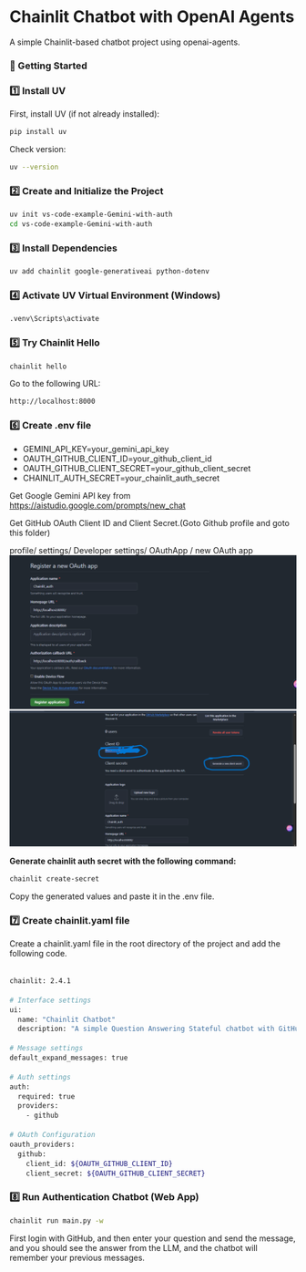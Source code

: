 

# Chainlit Chatbot with OpenAI Agents
A simple Chainlit-based chatbot project using openai-agents.


### 📁 Getting Started

### 1️⃣ Install UV 
First, install UV (if not already installed):
```bash
pip install uv
```

Check version:
```bash
uv --version
```


### 2️⃣ Create and Initialize the Project
```bash
uv init vs-code-example-Gemini-with-auth
cd vs-code-example-Gemini-with-auth
```



### 3️⃣ Install Dependencies
```bash
uv add chainlit google-generativeai python-dotenv
```

### 4️⃣ Activate UV Virtual Environment (Windows)
```bash
.venv\Scripts\activate

```

### 5️⃣ Try Chainlit Hello
```bash
chainlit hello
```
Go to the following URL:
```bash
http://localhost:8000
```

### 6️⃣ Create .env file
* GEMINI_API_KEY=your_gemini_api_key
* OAUTH_GITHUB_CLIENT_ID=your_github_client_id
* OAUTH_GITHUB_CLIENT_SECRET=your_github_client_secret
* CHAINLIT_AUTH_SECRET=your_chainlit_auth_secret


Get Google Gemini API key from https://aistudio.google.com/prompts/new_chat

Get GitHub OAuth Client ID and Client Secret.(Goto Github profile and goto this folder)

profile/ settings/ Developer settings/ OAuthApp / new OAuth app
![Alt text](images/img2.png)
![Alt text](images/img1.png)



**Generate chainlit auth secret with the following command:**
```bash
chainlit create-secret
```
Copy the generated values and paste it in the .env file.


### 7️⃣ Create chainlit.yaml file
Create a chainlit.yaml file in the root directory of the project and add the following code.
```bash

chainlit: 2.4.1

# Interface settings
ui:
  name: "Chainlit Chatbot"
  description: "A simple Question Answering Stateful chatbot with GitHub authentication built with Python, UV, and Chainlit."

# Message settings
default_expand_messages: true

# Auth settings
auth:
  required: true
  providers: 
    - github

# OAuth Configuration
oauth_providers:
  github:
    client_id: ${OAUTH_GITHUB_CLIENT_ID}
    client_secret: ${OAUTH_GITHUB_CLIENT_SECRET} 

```    

### 8️⃣ Run Authentication Chatbot (Web App)
```bash
chainlit run main.py -w
```

First login with GitHub, and then enter your question and send the message, and you should see the answer from the LLM, and the chatbot will remember your previous messages.

